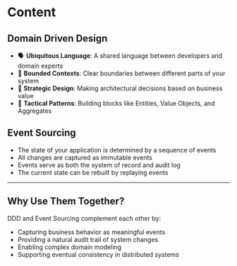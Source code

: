 # Content

## Domain Driven Design

- 🗣️ **Ubiquitous Language**: A shared language between developers and domain experts
- 🔲 **Bounded Contexts**: Clear boundaries between different parts of your system
- 🎯 **Strategic Design**: Making architectural decisions based on business value
- 🧱 **Tactical Patterns**: Building blocks like Entities, Value Objects, and Aggregates

## Event Sourcing

- The state of your application is determined by a sequence of events
- All changes are captured as immutable events
- Events serve as both the system of record and audit log
- The current state can be rebuilt by replaying events

---

## Why Use Them Together?

DDD and Event Sourcing complement each other by:

- Capturing business behavior as meaningful events
- Providing a natural audit trail of system changes
- Enabling complex domain modeling
- Supporting eventual consistency in distributed systems

